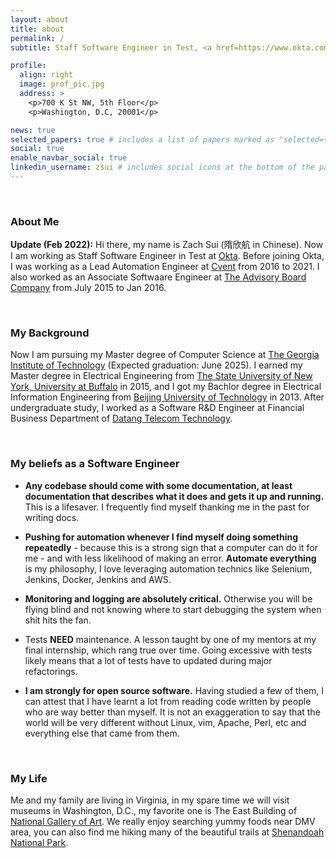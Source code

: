 ```yaml
---
layout: about
title: about
permalink: /
subtitle: Staff Software Engineer in Test, <a href=https://www.okta.com/>Okta, Inc.</a>

profile:
  align: right
  image: prof_pic.jpg
  address: >
    <p>700 K St NW, 5th Floor</p>
    <p>Washington, D.C, 20001</p>

news: true
selected_papers: true # includes a list of papers marked as "selected={true}"
social: true
enable_navbar_social: true 
linkedin_username: zsui # includes social icons at the bottom of the page
---
```

&nbsp;

### About Me

**Update (Feb 2022):** Hi there, my name is Zach Sui (隋欣航 in Chinese). Now I am working as Staff Software Engineer in Test at [Okta](https://www.okta.com). Before joining Okta, I was working as a Lead Automation Engineer at [Cvent](https://www.cvent.com) from 2016 to 2021. I also worked as an Associate Softwaare Engineer at [The Advisory Board Company](https://www.advisory.com/) from July 2015 to Jan 2016.


&nbsp;

### My Background
Now I am pursuing my Master degree of Computer Science at [The Georgia Institute of Technology](https://www.cc.gatech.edu) (Expected graduation: June 2025). I earned my Master degree in Electrical Engineering from [The State University of New York, University at Buffalo](https://www.buffalo.edu/) in 2015, and I got my Bachlor degree in Electrical Information Engineering from [Beijing University of Technology](https://www.bjut.edu.cn/) in 2013. After undergraduate study, I worked as a Software R&D Engineer at Financial Business Department of [Datang Telecom Technology](https://www.datang.com/).

&nbsp;

### My beliefs as a Software Engineer

- **Any codebase should come with some documentation, at least documentation that describes what it does and gets it up and running.** This is a lifesaver. I frequently find myself thanking me in the past for writing docs.

- **Pushing for automation whenever I find myself doing something repeatedly** - because this is a strong sign that a computer can do it for me - and with less likelihood of making an error. **Automate everything** is my philosophy, I love leveraging automation technics like Selenium, Jenkins, Docker, Jenkins and AWS.

- **Monitoring and logging are absolutely critical.** Otherwise you will be flying blind and not knowing where to start debugging the system when shit hits the fan.

- Tests **NEED** maintenance. A lesson taught by one of my mentors at my final internship, which rang true over time. Going excessive with tests likely means that a lot of tests have to updated during major refactorings.

- **I am strongly for open source software.** Having studied a few of them, I can attest that I have learnt a lot from reading code written by people who are way better than myself. It is not an exaggeration to say that the world will be very different without Linux, vim, Apache, Perl, etc and everything else that came from them.

&nbsp;

### My Life

Me and my family are living in Virginia, in my spare time we will visit museums in Washington, D.C., my favorite one is The East Building of [National Gallery of Art](https://en.wikipedia.org/wiki/National_Gallery_of_Art). We really enjoy searching yummy foods near DMV area, you can also find me hiking many of the beautiful trails at [Shenandoah National Park](https://www.nps.gov/shen/index.htm).


